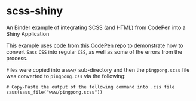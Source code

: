 # scss-shiny
An Binder example of integrating SCSS (and HTML) from CodePen into a Shiny Application

This example uses [code from this CodePen repo](https://codepen.io/amit_sheen/pen/PobQjMX) to demonstrate how to convert `Sass` `CSS` into regular `CSS`, as well as some of the errors from the process.

Files were copied into a `www/` sub-directory and then the `pingpong.scss` file was converted to `pingpong.css` via the following:

```
# Copy-Paste the output of the following command into .css file
sass(sass_file("www/pingpong.scss"))
```



